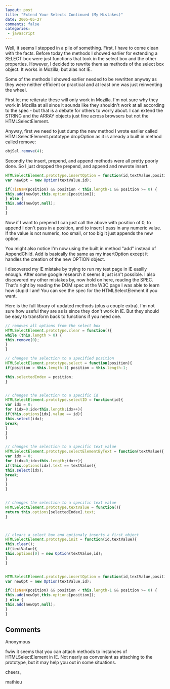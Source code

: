 ```yaml
---
layout: post
title: "Extend Your Selects Continued (My Mistakes)"
date: 2005-05-27
comments: false
categories:
 - javascript
---
```

Well, it seems I stepped in a pile of something. First, I have to come clean
with the facts. Before today the methods I showed earlier for extending a
SELECT box were just functions that took in the select box and the other
properties. However, I decided to rewrite them as methods of the select box
object. It works in Mozilla; but alas not IE.

Some of the methods I showed earlier needed to be rewritten anyway as they
were neither efficient or practical and at least one was just reinventing the
wheel.

First let me reiterate these will only work in Mozilla. I'm not sure why they
work in Mozilla at all since it sounds like they shouldn't work at all
according to the spec - but that is a debate for others to worry about. I can
extend the STRING and the ARRAY objects just fine across browsers but not the
HTMLSelectElement.

Anyway, first we need to just dump the new method I wrote earlier called
HTMLSelectElement.prototype.dropOption as it is already a built in method
called remove:


```js
objSel.remove(4);

```


Secondly the insert, prepend, and append methods were all pretty poorly done.
So I just dropped the prepend, and append and rewrote insert.


```js
HTMLSelectElement.prototype.insertOption = function(id,textValue,position){
var newOpt = new Option(textValue,id);

if(!isNaN(position) && position < this.length-1 && position >= 0) {
this.add(newOpt,this.options[position]);
} else {
this.add(newOpt,null);
}
}

```


Now if I want to prepend I can just call the above with position of 0, to
append I don't pass in a position, and to insert I pass in any numeric value.
If the value is not numeric, too small, or too big it just appends the new
option.

You might also notice I'm now using the built in method "add" instead of
AppendChild. Add is basically the same as my insertOption except it handles
the creation of the new OPTION object.

I discovered my IE mistake by trying to run my test page in IE easilly enough.
After some google research it seems it just isn't possible. I also discovered
my other mistakes by, now hold on here, reading the SPEC. That's right by
reading the DOM spec at the W3C page I was able to learn how stupid I am! You
can see the spec for the HTMLSelectElement if you want.

Here is the full library of updated methods (plus a couple extra). I'm not
sure how useful they are as is since they don't work in IE. But they should be
easy to transform back to functions if you need one.


```js
// removes all options from the select box
HTMLSelectElement.prototype.clear = function(){
while (this.length > 0) {
this.remove(0);
}
}

// changes the selection to a specified position
HTMLSelectElement.prototype.select = function(position){
if(position > this.length-1) position = this.length-1;

this.selectedIndex = position;
}


// changes the selection to a specific id
HTMLSelectElement.prototype.selectID = function(id){
var idx = 0;
for (idx=0;idx<this.length;idx++){
if(this.options[idx].value == id){
this.select(idx);
break;
}
}
}

// changes the selection to a specific text value
HTMLSelectElement.prototype.selectElementByText = function(textValue){
var idx = 0;
for (idx=0;idx<this.length;idx++){
if(this.options[idx].text == textValue){
this.select(idx);
break;
}
}
}


// changes the selection to a specific text value
HTMLSelectElement.prototype.textValue = function(){
return this.options[selectedIndex].text;
}



// clears a select box and optionaly inserts a first object
HTMLSelectElement.prototype.init = function(id,textValue){
this.clear();
if(textValue){
this.options[0] = new Option(textValue,id);
}
}


HTMLSelectElement.prototype.insertOption = function(id,textValue,position){
var newOpt = new Option(textValue,id);

if(!isNaN(position) && position < this.length-1 && position >= 0) {
this.add(newOpt,this.options[position]);
} else {
this.add(newOpt,null);
}
}

```


## Comments

Anonymous

fwiw it seems that you can attach methods to instances of HTMLSelectElement in
IE. Not nearly as convenient as attaching to the prototype, but it may help
you out in some situations.

cheers,

mathieu

